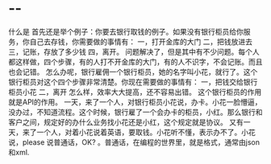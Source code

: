 # --
什么是
首先还是举个例子：你要去银行取钱的例子。如果没有银行柜员给你服务，你自己去存钱，你需要做的事情有：
一，打开金库的大门
二，把钱放进去
三，记账，存放了多少钱
四，离开。
问题解决了，但是其中有不少问题。每个人都这样做，四个步骤，有的人打不开金库的大门，有的人不识字，不会记账。而且也会记错。
怎么办呢，银行雇佣一个银行柜员，她的名字叫小花，就行了。这个银行柜员对这个四个步骤非常清楚。你现在需要做的事情有：
一，把钱交给银行柜员小花
二，离开
怎么样，效率大大提高，还不容易出错。
这个银行柜员的作用就是API的作用。
一天，来了一个人，对银行柜员小花说，办卡。小花一脸懵逼，没办过，不知道流程。这个时候，银行雇了一个会办卡的柜员，小红。那么银行和客户之间，规定好的办什么业务找小花还是小红，这个规定就是协议。
又有一天，来了一个人，对着小花说着英语，要取钱。小花听不懂，表示办不了。小花说，please 说普通话，OK? 。普通话，在编程的世界里，就是格式，通常由json和xml.
